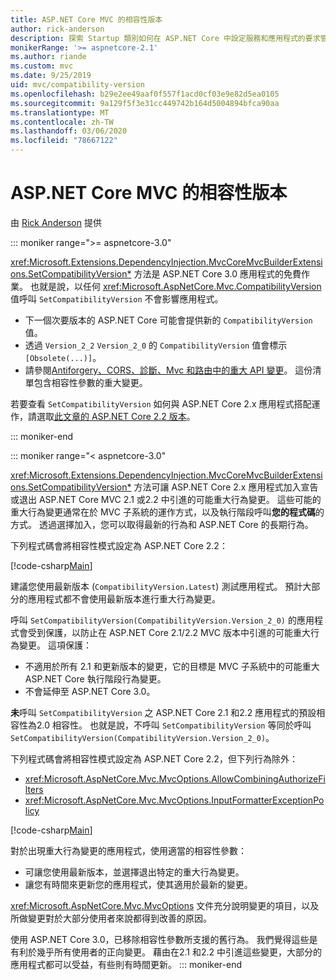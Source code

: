 ```yaml
---
title: ASP.NET Core MVC 的相容性版本
author: rick-anderson
description: 探索 Startup 類別如何在 ASP.NET Core 中設定服務和應用程式的要求管線。
monikerRange: '>= aspnetcore-2.1'
ms.author: riande
ms.custom: mvc
ms.date: 9/25/2019
uid: mvc/compatibility-version
ms.openlocfilehash: b29e2ee49aaf0f557f1acd0cf03e9e82d5ea0105
ms.sourcegitcommit: 9a129f5f3e31cc449742b164d5004894bfca90aa
ms.translationtype: MT
ms.contentlocale: zh-TW
ms.lasthandoff: 03/06/2020
ms.locfileid: "78667122"
---
```

# <a name="compatibility-version-for-aspnet-core-mvc"></a>ASP.NET Core MVC 的相容性版本

由 [Rick Anderson](https://twitter.com/RickAndMSFT) 提供

::: moniker range=">= aspnetcore-3.0"

<xref:Microsoft.Extensions.DependencyInjection.MvcCoreMvcBuilderExtensions.SetCompatibilityVersion*> 方法是 ASP.NET Core 3.0 應用程式的免費作業。 也就是說，以任何 <xref:Microsoft.AspNetCore.Mvc.CompatibilityVersion> 值呼叫 `SetCompatibilityVersion` 不會影響應用程式。

* 下一個次要版本的 ASP.NET Core 可能會提供新的 `CompatibilityVersion` 值。
* 透過 `Version_2_2` `Version_2_0` 的 `CompatibilityVersion` 值會標示 `[Obsolete(...)]`。
* 請參閱[Antiforgery、CORS、診斷、Mvc 和路由中的重大 API 變更](https://github.com/aspnet/Announcements/issues/387)。 這份清單包含相容性參數的重大變更。

若要查看 `SetCompatibilityVersion` 如何與 ASP.NET Core 2.x 應用程式搭配運作，請選取[此文章的 ASP.NET Core 2.2 版本](https://docs.microsoft.com/aspnet/core/mvc/compatibility-version?view=aspnetcore-2.2)。

::: moniker-end

::: moniker range="< aspnetcore-3.0"

<xref:Microsoft.Extensions.DependencyInjection.MvcCoreMvcBuilderExtensions.SetCompatibilityVersion*> 方法可讓 ASP.NET Core 2.x 應用程式加入宣告或退出 ASP.NET Core MVC 2.1 或2.2 中引進的可能重大行為變更。 這些可能的重大行為變更通常在於 MVC 子系統的運作方式，以及執行階段呼叫**您的程式碼**的方式。 透過選擇加入，您可以取得最新的行為和 ASP.NET Core 的長期行為。

下列程式碼會將相容性模式設定為 ASP.NET Core 2.2：

[!code-csharp[Main](compatibility-version/samples/2.x/CompatibilityVersionSample/Startup.cs?name=snippet1)]

建議您使用最新版本 (`CompatibilityVersion.Latest`) 測試應用程式。 預計大部分的應用程式都不會使用最新版本進行重大行為變更。

呼叫 `SetCompatibilityVersion(CompatibilityVersion.Version_2_0)` 的應用程式會受到保護，以防止在 ASP.NET Core 2.1/2.2 MVC 版本中引進的可能重大行為變更。 這項保護：

* 不適用於所有 2.1 和更新版本的變更，它的目標是 MVC 子系統中的可能重大 ASP.NET Core 執行階段行為變更。
* 不會延伸至 ASP.NET Core 3.0。

**未**呼叫 `SetCompatibilityVersion` 之 ASP.NET Core 2.1 和2.2 應用程式的預設相容性為2.0 相容性。 也就是說，不呼叫 `SetCompatibilityVersion` 等同於呼叫 `SetCompatibilityVersion(CompatibilityVersion.Version_2_0)`。

下列程式碼會將相容性模式設定為 ASP.NET Core 2.2，但下列行為除外：

* <xref:Microsoft.AspNetCore.Mvc.MvcOptions.AllowCombiningAuthorizeFilters>
* <xref:Microsoft.AspNetCore.Mvc.MvcOptions.InputFormatterExceptionPolicy>

[!code-csharp[Main](compatibility-version/samples/2.x/CompatibilityVersionSample/Startup2.cs?name=snippet1)]

對於出現重大行為變更的應用程式，使用適當的相容性參數：

* 可讓您使用最新版本，並選擇退出特定的重大行為變更。
* 讓您有時間來更新您的應用程式，使其適用於最新的變更。

<xref:Microsoft.AspNetCore.Mvc.MvcOptions> 文件充分說明變更的項目，以及所做變更對於大部分使用者來說都得到改善的原因。

使用 ASP.NET Core 3.0，已移除相容性參數所支援的舊行為。 我們覺得這些是有利於幾乎所有使用者的正向變更。 藉由在2.1 和2.2 中引進這些變更，大部分的應用程式都可以受益，有些則有時間更新。
::: moniker-end
